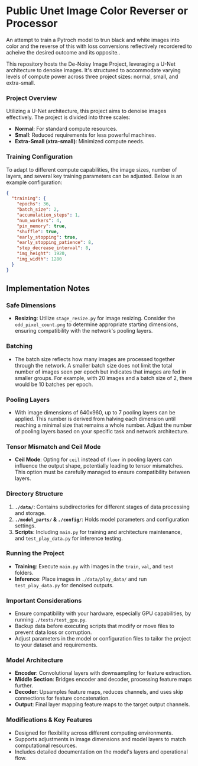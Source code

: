 # Public Unet Image Color Reverser or Processor
An attempt to train a Pytroch model to trun black and white images into color and the reverse of this with loss conversions reflectively recordered to acheive the desired outcome and its opposite..

This repository hosts the De-Noisy Image Project, leveraging a U-Net architecture to denoise images. It's structured to accommodate varying levels of compute power across three project sizes: normal, small, and extra-small. 

### Project Overview

Utilizing a U-Net architecture, this project aims to denoise images effectively. The project is divided into three scales:
- **Normal**: For standard compute resources.
- **Small**: Reduced requirements for less powerful machines.
- **Extra-Small (xtra-small)**: Minimized compute needs.

### Training Configuration

To adapt to different compute capabilities, the image sizes, number of layers, and several key training parameters can be adjusted. Below is an example configuration:

```json
{
  "training": {
    "epochs": 36,
    "batch_size": 2,
    "accumulation_steps": 1,
    "num_workers": 4,
    "pin_memory": true,
    "shuffle": true,
    "early_stopping": true,
    "early_stopping_patience": 8,
    "step_decrease_interval": 8,
    "img_height": 1920,
    "img_width": 1280
  }
}
```
## Implementation Notes

### Safe Dimensions
- **Resizing**: Utilize `stage_resize.py` for image resizing. Consider the `odd_pixel_count.png` to determine appropriate starting dimensions, ensuring compatibility with the network's pooling layers.

### Batching
- The batch size reflects how many images are processed together through the network. A smaller batch size does not limit the total number of images seen per epoch but indicates that images are fed in smaller groups. For example, with 20 images and a batch size of 2, there would be 10 batches per epoch.

### Pooling Layers
- With image dimensions of 640x960, up to 7 pooling layers can be applied. This number is derived from halving each dimension until reaching a minimal size that remains a whole number. Adjust the number of pooling layers based on your specific task and network architecture.

### Tensor Mismatch and Ceil Mode
- **Ceil Mode**: Opting for `ceil` instead of `floor` in pooling layers can influence the output shape, potentially leading to tensor mismatches. This option must be carefully managed to ensure compatibility between layers.

### Directory Structure

1. **`./data/`**: Contains subdirectories for different stages of data processing and storage.
2. **`./model_parts/` & `./config/`**: Holds model parameters and configuration settings.
3. **Scripts**: Including `main.py` for training and architecture maintenance, and `test_play_data.py` for inference testing.

### Running the Project

- **Training**: Execute `main.py` with images in the `train`, `val`, and `test` folders.
- **Inference**: Place images in `./data/play_data/` and run `test_play_data.py` for denoised outputs.

### Important Considerations

- Ensure compatibility with your hardware, especially GPU capabilities, by running `./tests/test_gpu.py`.
- Backup data before executing scripts that modify or move files to prevent data loss or corruption.
- Adjust parameters in the model or configuration files to tailor the project to your dataset and requirements.

### Model Architecture

- **Encoder**: Convolutional layers with downsampling for feature extraction.
- **Middle Section**: Bridges encoder and decoder, processing feature maps further.
- **Decoder**: Upsamples feature maps, reduces channels, and uses skip connections for feature concatenation.
- **Output**: Final layer mapping feature maps to the target output channels.

### Modifications & Key Features

- Designed for flexibility across different computing environments.
- Supports adjustments in image dimensions and model layers to match computational resources.
- Includes detailed documentation on the model's layers and operational flow.